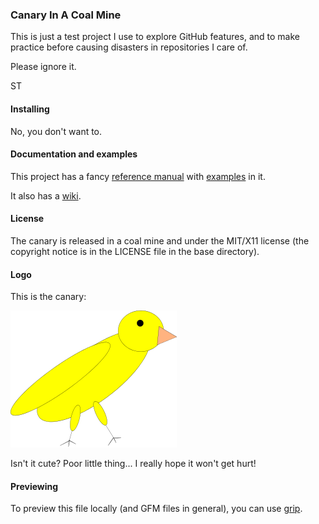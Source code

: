 ### Canary In A Coal Mine

This is just a test project I use to explore GitHub features, and to make
practice before causing disasters in repositories I care of.

Please ignore it.  

ST

#### Installing

No, you don't want  to.

#### Documentation and examples

This project has a fancy [reference manual](https://stetre.github.io/canary/doc/index.html)
with [examples](https://stetre.github.io/canary/doc/index.html#_example) in it.

It also has a [wiki](https://github.com/stetre/canary/wiki).

#### License

The canary is released in a coal mine and under the MIT/X11 license
(the copyright notice is in the LICENSE file in the base directory).

#### Logo

This is the canary:

![A canary, just got out of a coal mine](./images/canary.png)

Isn't it cute? Poor little thing... I really hope it won't get hurt!

#### Previewing

To preview this file locally (and GFM files in general), you can use
[grip](https://github.com/joeyespo/grip).

